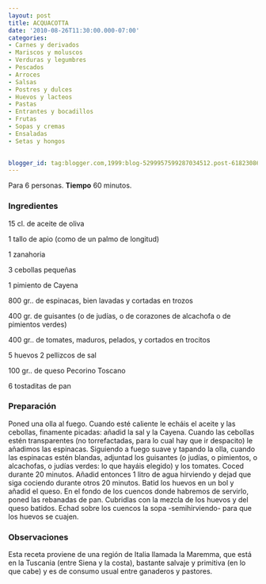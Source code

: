 ```yaml
---
layout: post
title: ACQUACOTTA
date: '2010-08-26T11:30:00.000-07:00'
categories:
- Carnes y derivados
- Mariscos y moluscos
- Verduras y legumbres
- Pescados
- Arroces
- Salsas
- Postres y dulces
- Huevos y lacteos
- Pastas
- Entrantes y bocadillos
- Frutas
- Sopas y cremas
- Ensaladas
- Setas y hongos
 

blogger_id: tag:blogger.com,1999:blog-5299957599287034512.post-6182308682078848090
---
```


Para 6 personas.
<b>Tiempo</b> 60 minutos.

<h3>Ingredientes</h3>

15 cl. de aceite de oliva

1 tallo de apio (como de un palmo de longitud)

1 zanahoria

3 cebollas pequeñas

1 pimiento de Cayena

800 gr.. de espinacas, bien lavadas y cortadas en trozos

400 gr. de guisantes (o de judías, o de corazones de alcachofa o de pimientos verdes)

400 gr.. de tomates, maduros, pelados, y cortados en trocitos

5 huevos 2 pellizcos de sal

100 gr.. de queso Pecorino Toscano

6 tostaditas de pan

<h3>Preparación</h3>

Poned una olla al fuego. Cuando esté caliente le echáis el aceite y las cebollas, finamente picadas: añadid la sal y la Cayena. Cuando las cebollas estén transparentes (no torrefactadas, para lo cual hay que ir despacito) le añadimos las espinacas. Siguiendo a fuego suave y tapando la olla, cuando las espinacas estén blandas, adjuntad los guisantes (o judías, o pimientos, o alcachofas, o judías verdes: lo que hayáis elegido) y los tomates. Coced durante 20 minutos. Añadid entonces 1 litro de agua hirviendo y dejad que siga cociendo durante otros 20 minutos. Batid los huevos en un bol y añadid el queso. En el fondo de los cuencos donde habremos de servirlo, poned las rebanadas de pan. Cubridlas con la mezcla de los huevos y del queso batidos. Echad sobre los cuencos la sopa -semihirviendo- para que los huevos se cuajen.

<h3>Observaciones</h3>

Esta receta proviene de una región de Italia llamada la Maremma, que está en la Tuscania (entre Siena y la costa), bastante salvaje y primitiva (en lo que cabe) y es de consumo usual entre ganaderos y pastores.

